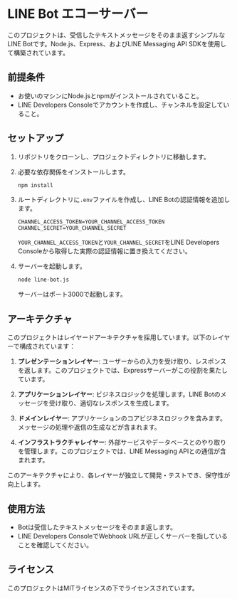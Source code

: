 # LINE Bot エコーサーバー

このプロジェクトは、受信したテキストメッセージをそのまま返すシンプルなLINE Botです。Node.js、Express、およびLINE Messaging API SDKを使用して構築されています。

## 前提条件

- お使いのマシンにNode.jsとnpmがインストールされていること。
- LINE Developers Consoleでアカウントを作成し、チャンネルを設定していること。

## セットアップ

1. リポジトリをクローンし、プロジェクトディレクトリに移動します。

2. 必要な依存関係をインストールします。

   ```bash
   npm install
   ```

3. ルートディレクトリに`.env`ファイルを作成し、LINE Botの認証情報を追加します。

   ```plaintext
   CHANNEL_ACCESS_TOKEN=YOUR_CHANNEL_ACCESS_TOKEN
   CHANNEL_SECRET=YOUR_CHANNEL_SECRET
   ```

   `YOUR_CHANNEL_ACCESS_TOKEN`と`YOUR_CHANNEL_SECRET`をLINE Developers Consoleから取得した実際の認証情報に置き換えてください。

4. サーバーを起動します。

   ```bash
   node line-bot.js
   ```

   サーバーはポート3000で起動します。

## アーキテクチャ

このプロジェクトはレイヤードアーキテクチャを採用しています。以下のレイヤーで構成されています：

1. **プレゼンテーションレイヤー**: ユーザーからの入力を受け取り、レスポンスを返します。このプロジェクトでは、Expressサーバーがこの役割を果たしています。

2. **アプリケーションレイヤー**: ビジネスロジックを処理します。LINE Botのメッセージを受け取り、適切なレスポンスを生成します。

3. **ドメインレイヤー**: アプリケーションのコアビジネスロジックを含みます。メッセージの処理や返信の生成などが含まれます。

4. **インフラストラクチャレイヤー**: 外部サービスやデータベースとのやり取りを管理します。このプロジェクトでは、LINE Messaging APIとの通信が含まれます。

このアーキテクチャにより、各レイヤーが独立して開発・テストでき、保守性が向上します。

## 使用方法

- Botは受信したテキストメッセージをそのまま返します。
- LINE Developers ConsoleでWebhook URLが正しくサーバーを指していることを確認してください。

## ライセンス

このプロジェクトはMITライセンスの下でライセンスされています。
